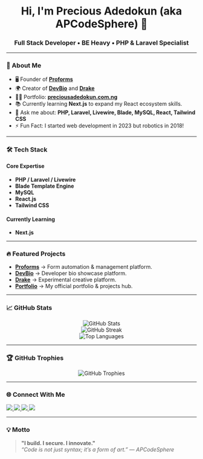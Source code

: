 <h1 align="center">Hi, I'm Precious Adedokun (aka APCodeSphere) 👋</h1>
<h3 align="center">Full Stack Developer • BE Heavy • PHP & Laravel Specialist</h3>

---

### 🚀 About Me  
- 🖥 Founder of **[Proforms](https://proforms.top)**  
- 🌍 Creator of **[DevBio](https://devbio.preciousadedokub.com.ng)** and **[Drake](https://drake.zya.me)**  
- 🧑‍💻 Portfolio: **[preciousadedokun.com.ng](https://preciousadedokun.com.ng)**  
- 📚 Currently learning **Next.js** to expand my React ecosystem skills.  
- 💬 Ask me about: **PHP, Laravel, Livewire, Blade, MySQL, React, Tailwind CSS**  
- ⚡ Fun Fact: I started web development in 2023 but robotics in 2018!

---

### 🛠️ Tech Stack  
#### Core Expertise  
- **PHP / Laravel / Livewire**  
- **Blade Template Engine**  
- **MySQL**  
- **React.js**  
- **Tailwind CSS**  

#### Currently Learning  
- **Next.js**

---

### 🔥 Featured Projects  
- **[Proforms](https://proforms.top)** → Form automation & management platform.  
- **[DevBio](https://devbio.preciousadedokub.com.ng)** → Developer bio showcase platform.  
- **[Drake](https://drake.zya.me)** → Experimental creative platform.  
- **[Portfolio](https://preciousadedokun.com.ng)** → My official portfolio & projects hub.

---

### 📈 GitHub Stats  
<p align="center">
  <img src="https://github-readme-stats.vercel.app/api?username=apreezofficial&show_icons=true&theme=tokyonight&count_private=true" alt="GitHub Stats" />
  <br />
  <img src="https://github-readme-streak-stats.herokuapp.com/?user=apreezofficial&theme=tokyonight" alt="GitHub Streak" />
  <br />
  <img src="https://github-readme-stats.vercel.app/api/top-langs/?username=apreezofficial&layout=compact&theme=tokyonight" alt="Top Languages" />
</p>

---

### 🏆 GitHub Trophies  
<p align="center">
  <img src="https://github-profile-trophy.vercel.app/?username=apreezofficial&theme=radical&no-frame=true&no-bg=true&margin-w=4" alt="GitHub Trophies" />
</p>

---

### 🌐 Connect With Me  
<p align="left">
  <a href="https://github.com/apreezofficial" target="_blank">
    <img src="https://img.shields.io/badge/GitHub-000000?style=for-the-badge&logo=github&logoColor=white" />
  </a>
  <a href="https://x.com/apcodesphere" target="_blank">
    <img src="https://img.shields.io/badge/Twitter-1DA1F2?style=for-the-badge&logo=twitter&logoColor=white" />
  </a>
  <a href="https://www.linkedin.com/in/precious-adedokun-b58221350" target="_blank">
    <img src="https://img.shields.io/badge/LinkedIn-0A66C2?style=for-the-badge&logo=linkedin&logoColor=white" />
  </a>
  <a href="mailto:apcodesphere@gmail.com">
    <img src="https://img.shields.io/badge/Email-D14836?style=for-the-badge&logo=gmail&logoColor=white" />
  </a>
</p>

---

### 💡 Motto  
> **"I build. I secure. I innovate."**  
> *“Code is not just syntax; it’s a form of art.” — APCodeSphere*